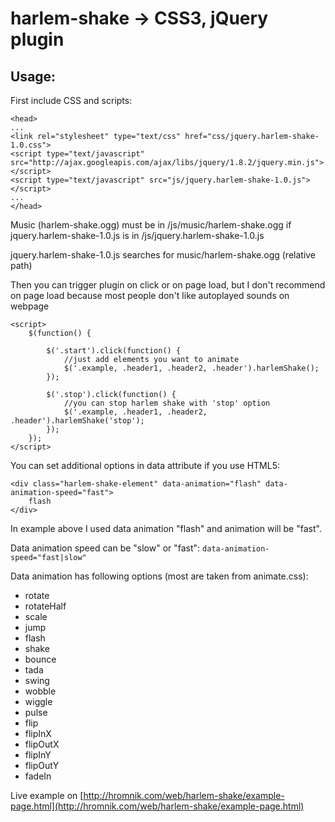# harlem-shake -> CSS3, jQuery plugin

## Usage:

First include CSS and scripts:

	<head>
	...
	<link rel="stylesheet" type="text/css" href="css/jquery.harlem-shake-1.0.css">
	<script type="text/javascript" src="http://ajax.googleapis.com/ajax/libs/jquery/1.8.2/jquery.min.js"></script>
	<script type="text/javascript" src="js/jquery.harlem-shake-1.0.js"></script>
	...
	</head>

Music (harlem-shake.ogg) must be in /js/music/harlem-shake.ogg if jquery.harlem-shake-1.0.js is in /js/jquery.harlem-shake-1.0.js

jquery.harlem-shake-1.0.js searches for music/harlem-shake.ogg (relative path)

Then you can trigger plugin on click or on page load, but I don't recommend on page load because most people don't like autoplayed sounds on webpage

	<script>
		$(function() {

			$('.start').click(function() {
				//just add elements you want to animate
				$('.example, .header1, .header2, .header').harlemShake();
			});

			$('.stop').click(function() {
				//you can stop harlem shake with 'stop' option
				$('.example, .header1, .header2, .header').harlemShake('stop');
			});
		});
	</script>

You can set additional options in data attribute if you use HTML5:

	<div class="harlem-shake-element" data-animation="flash" data-animation-speed="fast">
		flash
	</div>

In example above I used data animation "flash" and animation will be "fast".

Data animation speed can be "slow" or "fast":
`data-animation-speed="fast|slow"`

Data animation has following options (most are taken from animate.css):

- rotate
- rotateHalf
- scale
- jump
- flash
- shake
- bounce
- tada
- swing
- wobble
- wiggle
- pulse
- flip
- flipInX
- flipOutX
- flipInY
- flipOutY
- fadeIn

Live example on [http://hromnik.com/web/harlem-shake/example-page.html](http://hromnik.com/web/harlem-shake/example-page.html)
